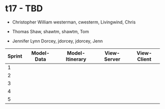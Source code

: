 # t17 - TBD
* Christopher William westerman, cwesterm, Livingwind, Chris

* Thomas Shaw, shawtm, shawtm, Tom

* Jennifer Lynn Dorcey, jdorcey, jdorcey, Jenn


|Sprint| Model-Data | Model-Itinerary | View-Server | View-Client |
|------|------------|-----------------|-------------|-------------|
|1|
|2|
|3|
|4|
|5|

